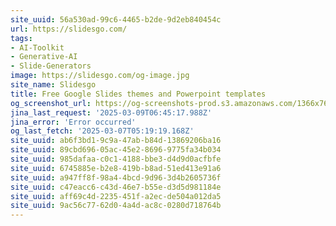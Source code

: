 ```yaml
---
site_uuid: 56a530ad-99c6-4465-b2de-9d2eb840454c
url: https://slidesgo.com/
tags:
- AI-Toolkit
- Generative-AI
- Slide-Generators
image: https://slidesgo.com/og-image.jpg
site_name: Slidesgo
title: Free Google Slides themes and Powerpoint templates
og_screenshot_url: https://og-screenshots-prod.s3.amazonaws.com/1366x768/80/false/ac118e0c8fcd9201a478fab70dbbe381c43212ee99b313aa2f8512bcc685f68c.jpeg
jina_last_request: '2025-03-09T06:45:17.988Z'
jina_error: 'Error occurred'
og_last_fetch: '2025-03-07T05:19:19.168Z'
site_uuid: ab6f3bd1-9c9a-47ab-b84d-13869206ba16
site_uuid: 89cbd696-05ac-45e2-8696-9775fa34b034
site_uuid: 985dafaa-c0c1-4188-bbe3-d4d9d0acfbfe
site_uuid: 6745885e-b2e8-419b-b8ad-51ed413e91a6
site_uuid: a947ff8f-98a4-4bcd-9d96-3d4b2605736f
site_uuid: c47eacc6-c43d-46e7-b55e-d3d5d981184e
site_uuid: aff69c4d-2235-451f-a2ec-de504a012da5
site_uuid: 9ac56c77-62d0-4a4d-ac8c-0280d718764b
---
```


